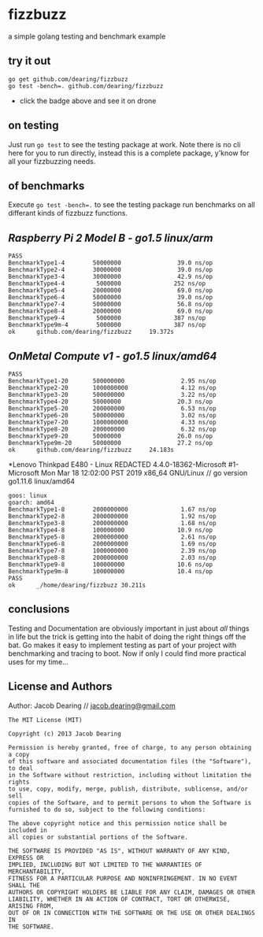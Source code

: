 fizzbuzz 
========
a simple golang testing and benchmark example

try it out
----------
```
go get github.com/dearing/fizzbuzz
go test -bench=. github.com/dearing/fizzbuzz
```
- click the badge above and see it on drone

on testing
----------

Just run `go test` to see the testing package at work.  Note there is no cli here for you to run directly, instead this is a complete package, y'know for all your fizzbuzzing needs.

of benchmarks
-------------
Execute `go test -bench=.` to see the testing package run benchmarks on all differant kinds of fizzbuzz functions.

*Raspberry Pi 2 Model B - go1.5 linux/arm*
-------
```
PASS
BenchmarkType1-4        50000000                39.0 ns/op
BenchmarkType2-4        30000000                39.0 ns/op
BenchmarkType3-4        30000000                42.9 ns/op
BenchmarkType4-4         5000000               252 ns/op
BenchmarkType5-4        20000000                69.0 ns/op
BenchmarkType6-4        50000000                39.0 ns/op
BenchmarkType7-4        50000000                56.8 ns/op
BenchmarkType8-4        20000000                69.0 ns/op
BenchmarkType9-4         5000000               387 ns/op
BenchmarkType9m-4        5000000               387 ns/op
ok      github.com/dearing/fizzbuzz     19.372s
```
*OnMetal Compute v1 -  go1.5 linux/amd64*
------------------
```
PASS
BenchmarkType1-20       500000000                2.95 ns/op
BenchmarkType2-20       1000000000               4.12 ns/op
BenchmarkType3-20       500000000                3.22 ns/op
BenchmarkType4-20       50000000                20.3 ns/op
BenchmarkType5-20       200000000                6.53 ns/op
BenchmarkType6-20       500000000                3.02 ns/op
BenchmarkType7-20       1000000000               4.33 ns/op
BenchmarkType8-20       200000000                6.32 ns/op
BenchmarkType9-20       50000000                26.0 ns/op
BenchmarkType9m-20      50000000                27.2 ns/op
ok      github.com/dearing/fizzbuzz     24.183s
```

*Lenovo Thinkpad E480 - Linux REDACTED 4.4.0-18362-Microsoft #1-Microsoft Mon Mar 18 12:02:00 PST 2019 x86_64 GNU/Linux // go version go1.11.6 linux/amd64
```
goos: linux
goarch: amd64
BenchmarkType1-8        2000000000               1.67 ns/op
BenchmarkType2-8        2000000000               1.92 ns/op
BenchmarkType3-8        2000000000               1.68 ns/op
BenchmarkType4-8        100000000               10.9 ns/op
BenchmarkType5-8        2000000000               2.61 ns/op
BenchmarkType6-8        2000000000               1.69 ns/op
BenchmarkType7-8        1000000000               2.39 ns/op
BenchmarkType8-8        2000000000               2.03 ns/op
BenchmarkType9-8        100000000               10.6 ns/op
BenchmarkType9m-8       100000000               10.4 ns/op
PASS
ok      _/home/dearing/fizzbuzz 30.211s
```


conclusions
-----------
Testing and Documentation are obviously important in just about *all* things in life but the trick is getting into the habit of doing the right things off the bat.  Go makes it easy to implement testing as part of your project with benchmarking and tracing to boot.  Now if only I could find more practical uses for my time...

License and Authors
-------------------
Author: Jacob Dearing // jacob.dearing@gmail.com

```
The MIT License (MIT)

Copyright (c) 2013 Jacob Dearing

Permission is hereby granted, free of charge, to any person obtaining a copy
of this software and associated documentation files (the "Software"), to deal
in the Software without restriction, including without limitation the rights
to use, copy, modify, merge, publish, distribute, sublicense, and/or sell
copies of the Software, and to permit persons to whom the Software is
furnished to do so, subject to the following conditions:

The above copyright notice and this permission notice shall be included in
all copies or substantial portions of the Software.

THE SOFTWARE IS PROVIDED "AS IS", WITHOUT WARRANTY OF ANY KIND, EXPRESS OR
IMPLIED, INCLUDING BUT NOT LIMITED TO THE WARRANTIES OF MERCHANTABILITY,
FITNESS FOR A PARTICULAR PURPOSE AND NONINFRINGEMENT. IN NO EVENT SHALL THE
AUTHORS OR COPYRIGHT HOLDERS BE LIABLE FOR ANY CLAIM, DAMAGES OR OTHER
LIABILITY, WHETHER IN AN ACTION OF CONTRACT, TORT OR OTHERWISE, ARISING FROM,
OUT OF OR IN CONNECTION WITH THE SOFTWARE OR THE USE OR OTHER DEALINGS IN
THE SOFTWARE.
```
